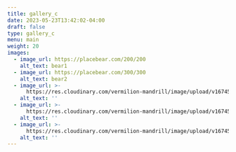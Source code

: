 ```yaml
---
title: gallery_c
date: 2023-05-23T13:42:02-04:00
draft: false
type: gallery_c
menu: main
weight: 20
images:
  - image_url: https://placebear.com/200/200
    alt_text: bear1
  - image_url: https://placebear.com/300/300
    alt_text: bear2
  - image_url: >-
      https://res.cloudinary.com/vermilion-mandrill/image/upload/v1674511017/lily.jpg
    alt_text: ''
  - image_url: >-
      https://res.cloudinary.com/vermilion-mandrill/image/upload/v1674509935/cld-sample-4.jpg
    alt_text: ''
  - image_url: >-
      https://res.cloudinary.com/vermilion-mandrill/image/upload/v1674509908/sample.jpg
    alt_text: ''
---
```


